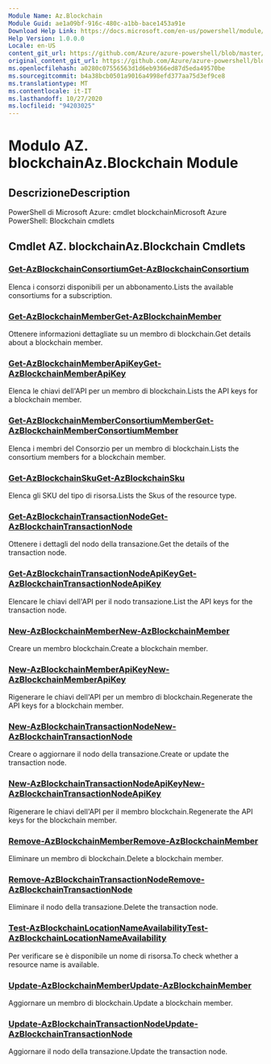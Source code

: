 ```yaml
---
Module Name: Az.Blockchain
Module Guid: ae1a09bf-916c-480c-a1bb-bace1453a91e
Download Help Link: https://docs.microsoft.com/en-us/powershell/module/az.blockchain
Help Version: 1.0.0.0
Locale: en-US
content_git_url: https://github.com/Azure/azure-powershell/blob/master/src/Blockchain/help/Az.Blockchain.md
original_content_git_url: https://github.com/Azure/azure-powershell/blob/master/src/Blockchain/help/Az.Blockchain.md
ms.openlocfilehash: a0280c07556563d1d6eb9366ed87d5eda49570be
ms.sourcegitcommit: b4a38bcb0501a9016a4998efd377aa75d3ef9ce8
ms.translationtype: MT
ms.contentlocale: it-IT
ms.lasthandoff: 10/27/2020
ms.locfileid: "94203025"
---
```

# <span data-ttu-id="67978-101">Modulo AZ. blockchain</span><span class="sxs-lookup"><span data-stu-id="67978-101">Az.Blockchain Module</span></span>
## <span data-ttu-id="67978-102">Descrizione</span><span class="sxs-lookup"><span data-stu-id="67978-102">Description</span></span>
<span data-ttu-id="67978-103">PowerShell di Microsoft Azure: cmdlet blockchain</span><span class="sxs-lookup"><span data-stu-id="67978-103">Microsoft Azure PowerShell: Blockchain cmdlets</span></span>

## <span data-ttu-id="67978-104">Cmdlet AZ. blockchain</span><span class="sxs-lookup"><span data-stu-id="67978-104">Az.Blockchain Cmdlets</span></span>
### [<span data-ttu-id="67978-105">Get-AzBlockchainConsortium</span><span class="sxs-lookup"><span data-stu-id="67978-105">Get-AzBlockchainConsortium</span></span>](Get-AzBlockchainConsortium.md)
<span data-ttu-id="67978-106">Elenca i consorzi disponibili per un abbonamento.</span><span class="sxs-lookup"><span data-stu-id="67978-106">Lists the available consortiums for a subscription.</span></span>

### [<span data-ttu-id="67978-107">Get-AzBlockchainMember</span><span class="sxs-lookup"><span data-stu-id="67978-107">Get-AzBlockchainMember</span></span>](Get-AzBlockchainMember.md)
<span data-ttu-id="67978-108">Ottenere informazioni dettagliate su un membro di blockchain.</span><span class="sxs-lookup"><span data-stu-id="67978-108">Get details about a blockchain member.</span></span>

### [<span data-ttu-id="67978-109">Get-AzBlockchainMemberApiKey</span><span class="sxs-lookup"><span data-stu-id="67978-109">Get-AzBlockchainMemberApiKey</span></span>](Get-AzBlockchainMemberApiKey.md)
<span data-ttu-id="67978-110">Elenca le chiavi dell'API per un membro di blockchain.</span><span class="sxs-lookup"><span data-stu-id="67978-110">Lists the API keys for a blockchain member.</span></span>

### [<span data-ttu-id="67978-111">Get-AzBlockchainMemberConsortiumMember</span><span class="sxs-lookup"><span data-stu-id="67978-111">Get-AzBlockchainMemberConsortiumMember</span></span>](Get-AzBlockchainMemberConsortiumMember.md)
<span data-ttu-id="67978-112">Elenca i membri del Consorzio per un membro di blockchain.</span><span class="sxs-lookup"><span data-stu-id="67978-112">Lists the consortium members for a blockchain member.</span></span>

### [<span data-ttu-id="67978-113">Get-AzBlockchainSku</span><span class="sxs-lookup"><span data-stu-id="67978-113">Get-AzBlockchainSku</span></span>](Get-AzBlockchainSku.md)
<span data-ttu-id="67978-114">Elenca gli SKU del tipo di risorsa.</span><span class="sxs-lookup"><span data-stu-id="67978-114">Lists the Skus of the resource type.</span></span>

### [<span data-ttu-id="67978-115">Get-AzBlockchainTransactionNode</span><span class="sxs-lookup"><span data-stu-id="67978-115">Get-AzBlockchainTransactionNode</span></span>](Get-AzBlockchainTransactionNode.md)
<span data-ttu-id="67978-116">Ottenere i dettagli del nodo della transazione.</span><span class="sxs-lookup"><span data-stu-id="67978-116">Get the details of the transaction node.</span></span>

### [<span data-ttu-id="67978-117">Get-AzBlockchainTransactionNodeApiKey</span><span class="sxs-lookup"><span data-stu-id="67978-117">Get-AzBlockchainTransactionNodeApiKey</span></span>](Get-AzBlockchainTransactionNodeApiKey.md)
<span data-ttu-id="67978-118">Elencare le chiavi dell'API per il nodo transazione.</span><span class="sxs-lookup"><span data-stu-id="67978-118">List the API keys for the transaction node.</span></span>

### [<span data-ttu-id="67978-119">New-AzBlockchainMember</span><span class="sxs-lookup"><span data-stu-id="67978-119">New-AzBlockchainMember</span></span>](New-AzBlockchainMember.md)
<span data-ttu-id="67978-120">Creare un membro blockchain.</span><span class="sxs-lookup"><span data-stu-id="67978-120">Create a blockchain member.</span></span>

### [<span data-ttu-id="67978-121">New-AzBlockchainMemberApiKey</span><span class="sxs-lookup"><span data-stu-id="67978-121">New-AzBlockchainMemberApiKey</span></span>](New-AzBlockchainMemberApiKey.md)
<span data-ttu-id="67978-122">Rigenerare le chiavi dell'API per un membro di blockchain.</span><span class="sxs-lookup"><span data-stu-id="67978-122">Regenerate the API keys for a blockchain member.</span></span>

### [<span data-ttu-id="67978-123">New-AzBlockchainTransactionNode</span><span class="sxs-lookup"><span data-stu-id="67978-123">New-AzBlockchainTransactionNode</span></span>](New-AzBlockchainTransactionNode.md)
<span data-ttu-id="67978-124">Creare o aggiornare il nodo della transazione.</span><span class="sxs-lookup"><span data-stu-id="67978-124">Create or update the transaction node.</span></span>

### [<span data-ttu-id="67978-125">New-AzBlockchainTransactionNodeApiKey</span><span class="sxs-lookup"><span data-stu-id="67978-125">New-AzBlockchainTransactionNodeApiKey</span></span>](New-AzBlockchainTransactionNodeApiKey.md)
<span data-ttu-id="67978-126">Rigenerare le chiavi dell'API per il membro blockchain.</span><span class="sxs-lookup"><span data-stu-id="67978-126">Regenerate the API keys for the blockchain member.</span></span>

### [<span data-ttu-id="67978-127">Remove-AzBlockchainMember</span><span class="sxs-lookup"><span data-stu-id="67978-127">Remove-AzBlockchainMember</span></span>](Remove-AzBlockchainMember.md)
<span data-ttu-id="67978-128">Eliminare un membro di blockchain.</span><span class="sxs-lookup"><span data-stu-id="67978-128">Delete a blockchain member.</span></span>

### [<span data-ttu-id="67978-129">Remove-AzBlockchainTransactionNode</span><span class="sxs-lookup"><span data-stu-id="67978-129">Remove-AzBlockchainTransactionNode</span></span>](Remove-AzBlockchainTransactionNode.md)
<span data-ttu-id="67978-130">Eliminare il nodo della transazione.</span><span class="sxs-lookup"><span data-stu-id="67978-130">Delete the transaction node.</span></span>

### [<span data-ttu-id="67978-131">Test-AzBlockchainLocationNameAvailability</span><span class="sxs-lookup"><span data-stu-id="67978-131">Test-AzBlockchainLocationNameAvailability</span></span>](Test-AzBlockchainLocationNameAvailability.md)
<span data-ttu-id="67978-132">Per verificare se è disponibile un nome di risorsa.</span><span class="sxs-lookup"><span data-stu-id="67978-132">To check whether a resource name is available.</span></span>

### [<span data-ttu-id="67978-133">Update-AzBlockchainMember</span><span class="sxs-lookup"><span data-stu-id="67978-133">Update-AzBlockchainMember</span></span>](Update-AzBlockchainMember.md)
<span data-ttu-id="67978-134">Aggiornare un membro di blockchain.</span><span class="sxs-lookup"><span data-stu-id="67978-134">Update a blockchain member.</span></span>

### [<span data-ttu-id="67978-135">Update-AzBlockchainTransactionNode</span><span class="sxs-lookup"><span data-stu-id="67978-135">Update-AzBlockchainTransactionNode</span></span>](Update-AzBlockchainTransactionNode.md)
<span data-ttu-id="67978-136">Aggiornare il nodo della transazione.</span><span class="sxs-lookup"><span data-stu-id="67978-136">Update the transaction node.</span></span>

